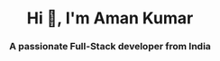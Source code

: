<h1 align="center">Hi 👋, I'm Aman Kumar</h1>
<h3 align="center">A passionate Full-Stack developer from India</h3>

